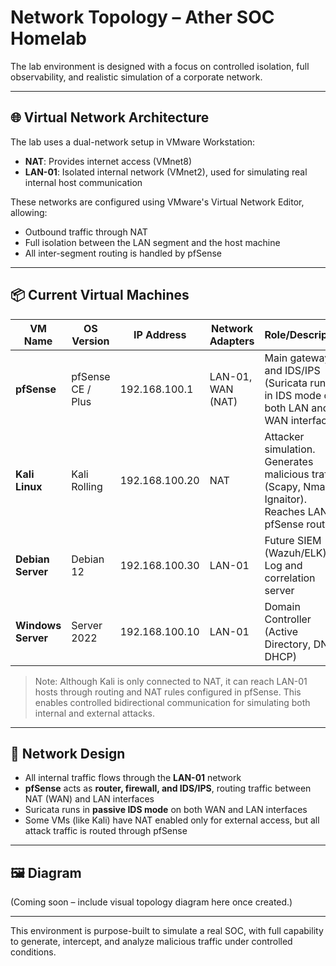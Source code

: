 # Network Topology – Ather SOC Homelab

The lab environment is designed with a focus on controlled isolation, full observability, and realistic simulation of a corporate network.

---

## 🌐 Virtual Network Architecture

The lab uses a dual-network setup in VMware Workstation:

- **NAT**: Provides internet access (VMnet8)
- **LAN-01**: Isolated internal network (VMnet2), used for simulating real internal host communication

These networks are configured using VMware's Virtual Network Editor, allowing:

- Outbound traffic through NAT
- Full isolation between the LAN segment and the host machine
- All inter-segment routing is handled by pfSense

---

## 📦 Current Virtual Machines

| VM Name         | OS Version          | IP Address       | Network Adapters     | Role/Description                           |
|-----------------|---------------------|------------------|----------------------|--------------------------------------------|
| **pfSense**     | pfSense CE / Plus   | 192.168.100.1    | LAN-01, WAN (NAT)    | Main gateway and IDS/IPS (Suricata running in IDS mode on both LAN and WAN interfaces) |
| **Kali Linux**  | Kali Rolling        | 192.168.100.20   | NAT                  | Attacker simulation. Generates malicious traffic (Scapy, Nmap, Ignaitor). Reaches LAN via pfSense routing |
| **Debian Server** | Debian 12         | 192.168.100.30   | LAN-01               | Future SIEM (Wazuh/ELK). Log and correlation server |
| **Windows Server** | Server 2022      | 192.168.100.10   | LAN-01               | Domain Controller (Active Directory, DNS, DHCP) |

> Note: Although Kali is only connected to NAT, it can reach LAN-01 hosts through routing and NAT rules configured in pfSense. This enables controlled bidirectional communication for simulating both internal and external attacks.

---

## 🧠 Network Design

- All internal traffic flows through the **LAN-01** network
- **pfSense** acts as **router, firewall, and IDS/IPS**, routing traffic between NAT (WAN) and LAN interfaces
- Suricata runs in **passive IDS mode** on both WAN and LAN interfaces
- Some VMs (like Kali) have NAT enabled only for external access, but all attack traffic is routed through pfSense

---

## 🖼️ Diagram

(Coming soon – include visual topology diagram here once created.)

---

This environment is purpose-built to simulate a real SOC, with full capability to generate, intercept, and analyze malicious traffic under controlled conditions.

